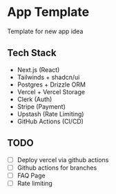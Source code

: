 # App Template

Template for new app idea

## Tech Stack

- Next.js (React)
- Tailwinds + shadcn/ui
- Postgres + Drizzle ORM
- Vercel + Vercel Storage
- Clerk (Auth)
- Stripe (Payment)
- Upstash (Rate Limiting)
- GitHub Actions (CI/CD)

## TODO

- [ ] Deploy vercel via github actions
- [ ] Github actions for branches
- [ ] FAQ Page
- [ ] Rate limiting
